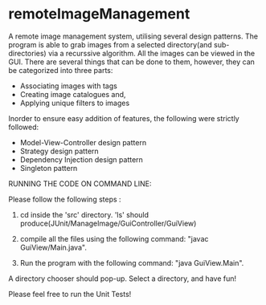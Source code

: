 # remoteImageManagement

A remote image management system, utilising several design patterns. The program is able to grab images from a 
selected directory(and sub-directories) via a recurssive algorithm. All the images can be viewed in the GUI. There
are several things that can be done to them, however, they can be categorized into three parts:
  * Associating images with tags
  * Creating image catalogues and,
  * Applying unique filters to images
  
Inorder to ensure easy addition of features, the following were strictly followed:
  * Model-View-Controller design pattern
  * Strategy design pattern
  * Dependency Injection design pattern
  * Singleton pattern

RUNNING THE CODE ON COMMAND LINE:

Please follow the following steps :

1. cd inside the 'src' directory. 'ls' should produce(JUnit/ManageImage/GuiController/GuiView)

2. compile all the files using the following command: "javac GuiView/Main.java".

3. Run the program with the following command: "java GuiView.Main".

A directory chooser should pop-up. Select a directory, and have fun!

Please feel free to run the Unit Tests!
